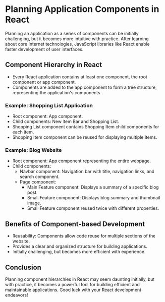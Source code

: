 # Planning Application Components in React

Planning an application as a series of components can be initially challenging, but it becomes more intuitive with practice. After learning about core Internet technologies, JavaScript libraries like React enable faster development of user interfaces.

## Component Hierarchy in React

- Every React application contains at least one component, the root component or app component.
- Components are added to the app component to form a tree structure, representing the application's components.

### Example: Shopping List Application

- Root component: App component.
- Child components: New Item Bar and Shopping List.
- Shopping List component contains Shopping Item child components for each item.
- Shopping Item component can be reused for displaying multiple items.

### Example: Blog Website

- Root component: App component representing the entire webpage.
- Child components:
  - Navbar component: Navigation bar with title, navigation links, and search component.
  - Page component:
    - Main Feature component: Displays a summary of a specific blog post.
    - Small Feature component: Displays blog summary and thumbnail image.
    - Small Feature component reused twice with different properties.

## Benefits of Component-based Development

- Reusability: Components allow code reuse for multiple sections of the website.
- Provides a clear and organized structure for building applications.
- Initially challenging, but becomes more efficient with experience.

## Conclusion

Planning component hierarchies in React may seem daunting initially, but with practice, it becomes a powerful tool for building efficient and maintainable applications. Good luck with your React development endeavors!
